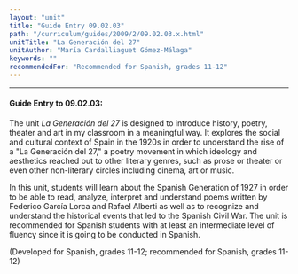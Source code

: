 ```yaml
---
layout: "unit"
title: "Guide Entry 09.02.03"
path: "/curriculum/guides/2009/2/09.02.03.x.html"
unitTitle: "La Generación del 27"
unitAuthor: "María Cardalliaguet Gómez-Málaga"
keywords: ""
recommendedFor: "Recommended for Spanish, grades 11-12"
---
```

<body>
<hr/>
<h4>
Guide Entry to 09.02.03:
</h4>
The unit
<i>
La Generación del 27
</i>
is designed to introduce history, poetry, theater and art in my classroom in a meaningful way. It explores the social and cultural context of Spain in the 1920s in order to understand the rise of a "La Generación del 27," a poetry movement in which ideology and aesthetics reached out to other literary genres, such as prose or theater or even other non-literary circles including cinema, art or music.
<p>
In this unit, students will learn about the Spanish Generation of 1927 in order to be able to read, analyze, interpret and understand poems written by Federico García Lorca and Rafael Alberti as well as to recognize and understand the historical events that led to the Spanish Civil War. The unit is recommended for Spanish students with at least an intermediate level of fluency since it is going to be conducted in Spanish.
</p>
<p>
(Developed for Spanish, grades 11-12; recommended for Spanish, grades 11-12)
</p>
</body>
